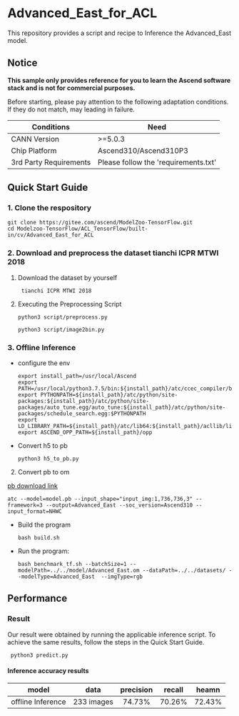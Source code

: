 # Advanced_East_for_ACL
This repository provides a script and recipe to Inference the Advanced_East model.

## Notice
**This sample only provides reference for you to learn the Ascend software stack and is not for commercial purposes.**

Before starting, please pay attention to the following adaptation conditions. If they do not match, may leading in failure.

| Conditions | Need |
| --- | --- |
| CANN Version | >=5.0.3 |
| Chip Platform| Ascend310/Ascend310P3 |
| 3rd Party Requirements| Please follow the 'requirements.txt' |

## Quick Start Guide

### 1. Clone the respository

```shell
git clone https://gitee.com/ascend/ModelZoo-TensorFlow.git
cd Modelzoo-TensorFlow/ACL_TensorFlow/built-in/cv/Advanced_East_for_ACL
```

### 2. Download and preprocess the dataset tianchi ICPR MTWI 2018

1. Download the dataset by yourself
   ```
    tianchi ICPR MTWI 2018
   
   ```

2. Executing the Preprocessing Script
  
   ```
   python3 script/preprocess.py

   ```
   ```
   python3 script/image2bin.py

   ```


### 3. Offline Inference

- configure the env

  ```
  export install_path=/usr/local/Ascend
  export PATH=/usr/local/python3.7.5/bin:${install_path}/atc/ccec_compiler/bin:${install_path}/atc/bin:$PATH
  export PYTHONPATH=${install_path}/atc/python/site-packages:${install_path}/atc/python/site-packages/auto_tune.egg/auto_tune:${install_path}/atc/python/site-packages/schedule_search.egg:$PYTHONPATH
  export LD_LIBRARY_PATH=${install_path}/atc/lib64:${install_path}/acllib/lib64:$LD_LIBRARY_PATH
  export ASCEND_OPP_PATH=${install_path}/opp
  ```
- Convert h5 to pb

  ```
  python3 h5_to_pb.py

  ```
2. Convert pb to om

  [pb download link]()

  ```
  atc --model=model.pb --input_shape="input_img:1,736,736,3" --framework=3 --output=Advanced_East --soc_version=Ascend310 --input_format=NHWC 
  
  ```


- Build the program 

  ```
  bash build.sh
  ```

- Run the program:

  ```
  bash benchmark_tf.sh --batchSize=1 --modelPath=../../model/Advanced_East.om --dataPath=../../datasets/ --modelType=Advanced_East  --imgType=rgb 

  ```
## Performance

### Result

Our result were obtained by running the applicable inference script. To achieve the same results, follow the steps in the Quick Start Guide.
  ```
   python3 predict.py

  ```

#### Inference accuracy results

|       model       | **data**   |    precision    |    recall       |    heamn        |
| :---------------: | :-------:  | :-------------: | :-------------: | :-------------: |
| offline Inference | 233 images |    74.73%       |    70.26%       |    72.43%       |
## 
